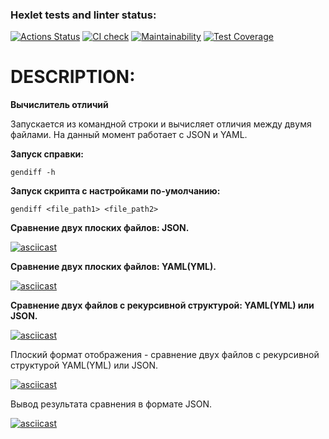 ### Hexlet tests and linter status:
[![Actions Status](https://github.com/M1RRoN/python-project-50/workflows/hexlet-check/badge.svg)](https://github.com/M1RRoN/python-project-50/actions)
[![CI check](https://github.com/M1RRoN/python-project-50/actions/workflows/main.yml/badge.svg)](https://github.com/M1RRoN/python-project-50/actions/workflows/main.yml)
[![Maintainability](https://api.codeclimate.com/v1/badges/d2f4d9e4f85b93802db9/maintainability)](https://codeclimate.com/github/M1RRoN/python-project-50/maintainability)
[![Test Coverage](https://api.codeclimate.com/v1/badges/d2f4d9e4f85b93802db9/test_coverage)](https://codeclimate.com/github/M1RRoN/python-project-50/test_coverage)

# DESCRIPTION:

**Вычислитель отличий**

Запускается из командной строки и вычисляет отличия между двумя файлами. На данный момент работает с JSON и YAML.

**Запуск справки:**

`gendiff -h`

**Запуск скрипта c настройками по-умолчанию:**

`gendiff <file_path1> <file_path2>`

**Сравнение двух плоских файлов: JSON.**

[![asciicast](https://asciinema.org/a/3zhWyxxhT1EtmCFJsu5xe99Wv.svg)](https://asciinema.org/a/3zhWyxxhT1EtmCFJsu5xe99Wv)

**Сравнение двух плоских файлов: YAML(YML).**

[![asciicast](https://asciinema.org/a/Kk8dtomDr4D0pj1JZFvexlC6q.svg)](https://asciinema.org/a/Kk8dtomDr4D0pj1JZFvexlC6q)

**Сравнение двух файлов c рекурсивной структурой: YAML(YML) или JSON.**

[![asciicast](https://asciinema.org/a/Z3Kmjq3CtGRciJGYEv0xGgVN5.svg)](https://asciinema.org/a/Z3Kmjq3CtGRciJGYEv0xGgVN5)

Плоский формат отображения - cравнение двух файлов c рекурсивной структурой YAML(YML) или JSON.

[![asciicast](https://asciinema.org/a/lnEeDo5bboPNiL0JCViEWZlOO.svg)](https://asciinema.org/a/lnEeDo5bboPNiL0JCViEWZlOO)

Вывод результата сравнения в формате JSON.

[![asciicast](https://asciinema.org/a/323hjECF1E2maaJY8K0DwaCok.svg)](https://asciinema.org/a/323hjECF1E2maaJY8K0DwaCok)
